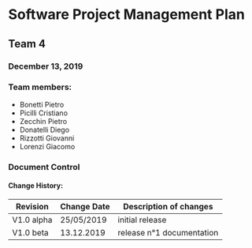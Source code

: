 # Software Project Management Plan

## Team 4
### December 13, 2019
### Team members:
- Bonetti Pietro
- Picilli Cristiano
- Zecchin Pietro
- Donatelli Diego
- Rizzotti Giovanni
- Lorenzi Giacomo

### Document Control
#### Change History:
| Revision  | Change Date | Description of changes |
|---|---|---|
| V1.0 alpha  |  25/05/2019 | initial release  |
| V1.0 beta  | 13.12.2019  | release n°1 documentation |
